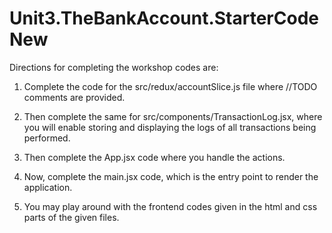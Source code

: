 # Unit3.TheBankAccount.StarterCodeNew

 

Directions for completing the workshop codes are:

 

1. Complete the code for the src/redux/accountSlice.js file where //TODO comments are provided.

2. Then complete the same for src/components/TransactionLog.jsx, where you will enable storing and displaying the logs of all transactions being performed.

3. Then complete the App.jsx code where you handle the actions.

4. Now, complete the main.jsx code, which is the entry point to render the application.

5. You may play around with the frontend codes given in the html and css parts of the given files.